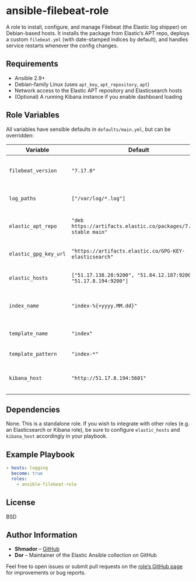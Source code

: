 # ansible-filebeat-role

A role to install, configure, and manage Filebeat (the Elastic log shipper) on Debian-based hosts. It installs the package from Elastic’s APT repo, deploys a custom `filebeat.yml` (with date-stamped indices by default), and handles service restarts whenever the config changes.

## Requirements

- Ansible 2.9+  
- Debian-family Linux (uses `apt_key`, `apt_repository`, `apt`)  
- Network access to the Elastic APT repository and Elasticsearch hosts  
- (Optional) A running Kibana instance if you enable dashboard loading  

## Role Variables

All variables have sensible defaults in `defaults/main.yml`, but can be overridden:

| Variable              | Default                                                                                   | Description                                                                                        |
|-----------------------|-------------------------------------------------------------------------------------------|----------------------------------------------------------------------------------------------------|
| `filebeat_version`    | `"7.17.0"`                                                                                | The Filebeat package version to install.                                                          |
| `log_paths`           | `["/var/log/*.log"]`                                                                      | List of paths for Filebeat to harvest.                                                            |
| `elastic_apt_repo`    | `"deb https://artifacts.elastic.co/packages/7.x/apt stable main"`                         | URL for the Elastic APT repository (vars/main.yml).                                                |
| `elastic_gpg_key_url` | `"https://artifacts.elastic.co/GPG-KEY-elasticsearch"`                                    | URL for the Elastic GPG key.                                                                       |
| `elastic_hosts`       | `["51.17.138.28:9200", "51.84.12.187:9200", "51.17.8.194:9200"]`                           | List of Elasticsearch hosts.                                                                       |
| `index_name`          | `"index-%{+yyyy.MM.dd}"`                                                                  | Index name pattern (used when ILM is disabled).                                                   |
| `template_name`       | `"index"`                                                                                 | Name of the Elasticsearch index template.                                                          |
| `template_pattern`    | `"index-*"`                                                                               | Index template pattern.                                                                            |
| `kibana_host`         | `"http://51.17.8.194:5601"`                                                               | URL of the Kibana instance (for dashboard loading).                                                |

## Dependencies

None. This is a standalone role. If you wish to integrate with other roles (e.g. an Elasticsearch or Kibana role), be sure to configure `elastic_hosts` and `kibana_host` accordingly in your playbook.

## Example Playbook

```yaml
- hosts: logging
  become: true
  roles:
    - ansible-filebeat-role
```
## License

BSD  

## Author Information

- **Shmador** – [GitHub](https://github.com/shmador)  
- **Dor** – Maintainer of the Elastic Ansible collection on GitHub  

Feel free to open issues or submit pull requests on the [role’s GitHub page](https://github.com/shmador/ansible-filebeat-role) for improvements or bug reports.
